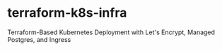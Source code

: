 # terraform-k8s-infra
Terraform-Based Kubernetes Deployment with Let's Encrypt, Managed Postgres, and Ingress
